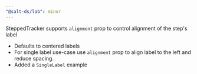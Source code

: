 ```yaml
---
"@salt-ds/lab": minor
---
```


SteppedTracker supports `alignment` prop to control alignment of the step's label

- Defaults to centered labels
- For single label use-case use `alignment` prop to align label to the left and reduce spacing.
- Added a `SingleLabel` example
